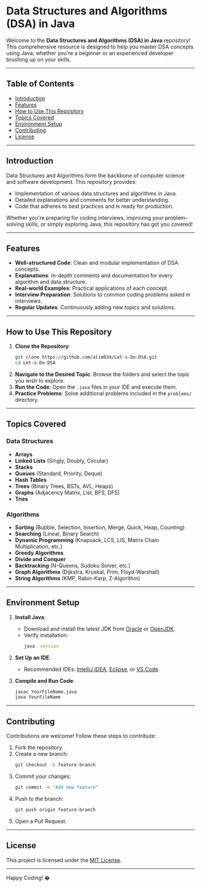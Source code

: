 # Data Structures and Algorithms (DSA) in Java

Welcome to the **Data Structures and Algorithms (DSA) in Java** repository! This comprehensive resource is designed to help you master DSA concepts using Java, whether you're a beginner or an experienced developer brushing up on your skills.

---

## Table of Contents

- [Introduction](#introduction)
- [Features](#features)
- [How to Use This Repository](#how-to-use-this-repository)
- [Topics Covered](#topics-covered)
- [Environment Setup](#environment-setup)
- [Contributing](#contributing)
- [License](#license)

---

## Introduction

Data Structures and Algorithms form the backbone of computer science and software development. This repository provides:

- Implementation of various data structures and algorithms in Java.
- Detailed explanations and comments for better understanding.
- Code that adheres to best practices and is ready for production.

Whether you're preparing for coding interviews, improving your problem-solving skills, or simply exploring Java, this repository has got you covered!

---

## Features

- **Well-structured Code**: Clean and modular implementation of DSA concepts.
- **Explanations**: In-depth comments and documentation for every algorithm and data structure.
- **Real-world Examples**: Practical applications of each concept.
- **Interview Preparation**: Solutions to common coding problems asked in interviews.
- **Regular Updates**: Continuously adding new topics and solutions.

---

## How to Use This Repository

1. **Clone the Repository**:
   ```bash
   git clone https://github.com/alim034/Let-s-Do-DSA.git
   cd Let-s-Do-DSA
   ```
2. **Navigate to the Desired Topic**: Browse the folders and select the topic you wish to explore.
3. **Run the Code**: Open the `.java` files in your IDE and execute them.
4. **Practice Problems**: Solve additional problems included in the `problems/` directory.

---

## Topics Covered

### Data Structures

- **Arrays**
- **Linked Lists** (Singly, Doubly, Circular)
- **Stacks**
- **Queues** (Standard, Priority, Deque)
- **Hash Tables**
- **Trees** (Binary Trees, BSTs, AVL, Heaps)
- **Graphs** (Adjacency Matrix, List, BFS, DFS)
- **Tries**

### Algorithms

- **Sorting** (Bubble, Selection, Insertion, Merge, Quick, Heap, Counting)
- **Searching** (Linear, Binary Search)
- **Dynamic Programming** (Knapsack, LCS, LIS, Matrix Chain Multiplication, etc.)
- **Greedy Algorithms**
- **Divide and Conquer**
- **Backtracking** (N-Queens, Sudoku Solver, etc.)
- **Graph Algorithms** (Dijkstra, Kruskal, Prim, Floyd-Warshall)
- **String Algorithms** (KMP, Rabin-Karp, Z-Algorithm)

---

## Environment Setup

1. **Install Java**:
   - Download and install the latest JDK from [Oracle](https://www.oracle.com/java/technologies/javase-jdk11-downloads.html) or [OpenJDK](https://openjdk.java.net/).
   - Verify installation:
     ```bash
     java -version
     ```

2. **Set Up an IDE**:
   - Recommended IDEs: [IntelliJ IDEA](https://www.jetbrains.com/idea/), [Eclipse](https://www.eclipse.org/), or [VS Code](https://code.visualstudio.com/).

3. **Compile and Run Code**:
   ```bash
   javac YourFileName.java
   java YourFileName
   ```

---

## Contributing

Contributions are welcome! Follow these steps to contribute:

1. Fork the repository.
2. Create a new branch:
   ```bash
   git checkout -b feature-branch
   ```
3. Commit your changes:
   ```bash
   git commit -m "Add new feature"
   ```
4. Push to the branch:
   ```bash
   git push origin feature-branch
   ```
5. Open a Pull Request.

---

## License

This project is licensed under the [MIT License](LICENSE).

---

Happy Coding! �
